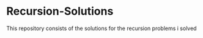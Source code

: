 # Recursion-Solutions
This repository consists of the solutions for the recursion problems i solved
